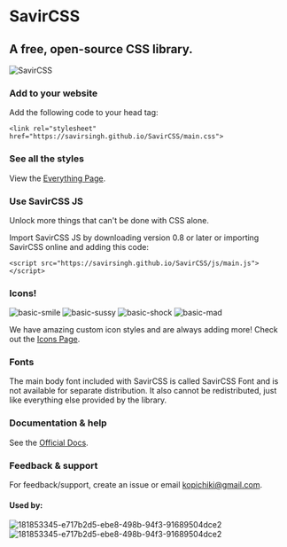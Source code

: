 # SavirCSS
## A free, open-source CSS library.

![SavirCSS](logo.png)

### Add to your website
Add the following code to your head tag:
```
<link rel="stylesheet" href="https://savirsingh.github.io/SavirCSS/main.css">
```

### See all the styles
View the [Everything Page](https://savirsingh.github.io/SavirCSS/everything).

### Use SavirCSS JS
Unlock more things that can't be done with CSS alone.

Import SavirCSS JS by downloading version 0.8 or later or importing SavirCSS online and adding this code:

```
<script src="https://savirsingh.github.io/SavirCSS/js/main.js"></script>
```

### Icons!
![basic-smile](https://user-images.githubusercontent.com/84334654/178381126-9997c5cf-5274-4be2-b918-f3c11bb7a9fd.png)
![basic-sussy](https://user-images.githubusercontent.com/84334654/178381205-705603f4-faca-4685-ac4d-45056f73f33b.png)
![basic-shock](https://user-images.githubusercontent.com/84334654/178381235-4958b9a8-f40c-4768-b776-bdfc7451cd46.png)
![basic-mad](https://user-images.githubusercontent.com/84334654/178381240-12768c00-128d-4c33-8ae5-bbd438209402.png)


We have amazing custom icon styles and are always adding more!
Check out the [Icons Page](https://savirsingh.github.io/SavirCSS/icons).

### Fonts
The main body font included with SavirCSS is called SavirCSS Font and is not available for separate distribution. It also cannot be redistributed, just like everything else provided by the library.


### Documentation & help
See the [Official Docs](https://savirsingh.github.io/SavirCSS/docs).

### Feedback & support
For feedback/support, create an issue or email kopichiki@gmail.com.

#### Used by:

![181853345-e717b2d5-ebe8-498b-94f3-91689504dce2](https://user-images.githubusercontent.com/84334654/181853571-78d1e293-0a4f-4612-b273-1659805cb9f9.png)
![181853345-e717b2d5-ebe8-498b-94f3-91689504dce2](https://user-images.githubusercontent.com/84334654/181852960-aa792341-d6e9-4c7b-b7ee-d2d1e19e8d29.png)



